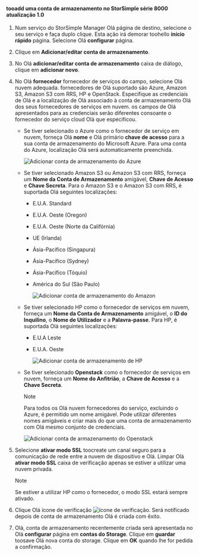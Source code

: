 <!--author=alkohli last changed: 9/17/15-->

#### <a name="tooadd-a-storage-account-in-storsimple-8000-series-update-10"></a>tooadd uma conta de armazenamento no StorSimple série 8000 atualização 1.0
1. Num serviço do StorSimple Manager Olá página de destino, selecione o seu serviço e faça duplo clique. Esta ação irá demorar toohello **início rápido** página. Selecione Olá **configurar** página.
2. Clique em **Adicionar/editar conta de armazenamento**.
3. No Olá **adicionar/editar conta de armazenamento** caixa de diálogo, clique em **adicionar novo**.
4. No Olá **fornecedor** fornecedor de serviços do campo, selecione Olá nuvem adequada. fornecedores de Olá suportado são Azure, Amazon S3, Amazon S3 com RRS, HP e OpenStack. Especifique as credenciais de Olá e a localização de Olá associado à conta de armazenamento Olá dos seus fornecedores de serviços em nuvem. os campos de Olá apresentados para as credenciais serão diferentes consoante o fornecedor do serviço cloud Olá que especificou. 
   
   * Se tiver selecionado o Azure como o fornecedor de serviço em nuvem, forneça Olá **nome** e Olá primário **chave de acesso** para a sua conta de armazenamento do Microsoft Azure. Para uma conta do Azure, localização Olá será automaticamente preenchida.
     
        ![Adicionar conta de armazenamento do Azure](./media/storsimple-configure-new-storage-account-u1/AddAzureStorageaccount-include.png)
   * Se tiver selecionado Amazon S3 ou Amazon S3 com RRS, forneça um **Nome da Conta de Armazenamento** amigável, **Chave de Acesso** e **Chave Secreta**. Para o Amazon S3 e o Amazon S3 com RRS, é suportada Olá seguintes localizações:
     
     * E.U.A. Standard
     * E.U.A. Oeste (Oregon)
     * E.U.A. Oeste (Norte da Califórnia)
     * UE (Irlanda)
     * Ásia-Pacífico (Singapura)
     * Ásia-Pacífico (Sydney)
     * Ásia-Pacífico (Tóquio)
     * América do Sul (São Paulo)
       
       ![Adicionar conta de armazenamento do Amazon](./media/storsimple-configure-new-storage-account-u1/AddAmazonStorageaccount-include.png)
   * Se tiver selecionado HP como o fornecedor de serviços em nuvem, forneça um **Nome da Conta de Armazenamento** amigável, o **ID do Inquilino**, o **Nome de Utilizador** e a **Palavra-passe**. Para HP, é suportada Olá seguintes localizações:
     
     * E.U.A Leste
     * E.U.A. Oeste
       
       ![Adicionar conta de armazenamento de HP](./media/storsimple-configure-new-storage-account-u1/AddHPStorageaccount-include.png)
   * Se tiver selecionado **Openstack** como o fornecedor de serviços em nuvem, forneça um **Nome do Anfitrião**, a **Chave de Acesso** e a **Chave Secreta**.
     
     > [!NOTE]
     > Para todos os Olá nuvem fornecedores do serviço, excluindo o Azure, é permitido um nome amigável. Pode utilizar diferentes nomes amigáveis e criar mais do que uma conta de armazenamento com Olá mesmo conjunto de credenciais.
     > 
     > 
     
        ![Adicionar conta de armazenamento do Openstack](./media/storsimple-configure-new-storage-account-u1/AddOpenstackStorageaccount-include.png)
5. Selecione **ativar modo SSL** toocreate um canal seguro para a comunicação de rede entre a nuvem de dispositivo e Olá. Limpar Olá **ativar modo SSL** caixa de verificação apenas se estiver a utilizar uma nuvem privada.
   
   > [!NOTE]
   > Se estiver a utilizar HP como o fornecedor, o modo SSL estará sempre ativado.
   > 
   > 
6. Clique Olá ícone de verificação ![ícone de verificação](./media/storsimple-configure-new-storage-account/HCS_CheckIcon-include.png). Será notificado depois de conta de armazenamento Olá é criada com êxito.
7. Olá, conta de armazenamento recentemente criada será apresentada no Olá **configurar** página em **contas do Storage**. Clique em **guardar** toosave Olá nova conta do storage. Clique em **OK** quando lhe for pedida a confirmação.

